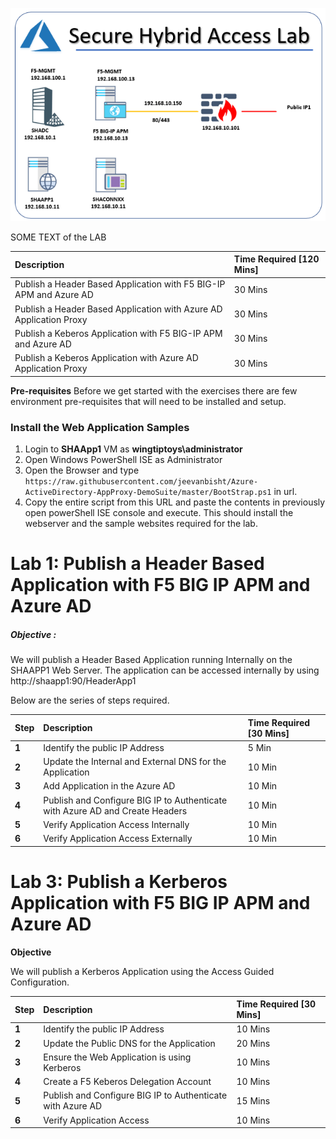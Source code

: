 
![](Images/SHALab1.PNG)

SOME TEXT of the LAB

| Description | Time Required [120 Mins] |
| :----------- | :---------- |
| Publish a Header  Based Application with F5 BIG-IP APM and Azure AD | 30 Mins | 
| Publish a Header Based Application with Azure AD Application Proxy | 30 Mins | 
| Publish a Keberos Application with F5 BIG-IP APM and Azure AD | 30 Mins | 
| Publish a Keberos Application with Azure AD Application Proxy | 30 Mins |


**Pre-requisites**
Before we get started with the exercises there are few environment pre-requisites that will need to be installed and setup.

### Install the Web Application Samples

1. Login to **SHAApp1** VM as **wingtiptoys\administrator**
2. Open Windows PowerShell ISE as Administrator
3. Open the Browser and type `https://raw.githubusercontent.com/jeevanbisht/Azure-ActiveDirectory-AppProxy-DemoSuite/master/BootStrap.ps1` in url.
4. Copy the entire script from this URL and paste the contents in previously open powerShell ISE console and execute. This should install the webserver and the sample websites required for the lab.


# **Lab 1: Publish a Header Based Application with F5 BIG IP APM and Azure AD**
##### **Objective** : 
We will publish a Header Based Application running Internally on the SHAAPP1 Web Server. The application can be accessed internally by using http://shaapp1:90/HeaderApp1

Below are the series of steps required.

 | Step | Description | Time Required [30 Mins] |
 | :----------- | :---------- | :---------- |
| **1** |Identify the public IP Address | 5 Min |
| **2** |Update the Internal and External DNS for the Application | 10 Min |
|**3** |Add Application in the Azure AD | 10 Min |
|**4** |Publish and Configure BIG IP to Authenticate with Azure AD and Create Headers | 10 Min |
|**5** |Verify Application Access Internally | 10 Min |
| **6**| Verify Application Access Externally | 10 Min |




# **Lab 3: Publish a Kerberos Application with F5 BIG IP APM and Azure AD**

**Objective**

We will publish a Kerberos Application using the Access Guided Configuration.

 | Step | Description | Time Required [30 Mins] |
 | :----------- | :---------- | :---------- |
|  **1** | Identify the public IP Address| 10 Mins |
|  **2** | Update the Public DNS for the Application | 20 Mins |
|  **3** | Ensure the Web Application is using Kerberos| 10 Mins |
|  **4** | Create a F5 Keberos Delegation Account| 10 Mins |
|  **5** | Publish and Configure BIG IP to Authenticate with Azure AD| 15 Mins |
|  **6** | Verify Application Access| 10 Mins |

